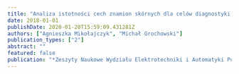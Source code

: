 ```yaml
---
title: "Analiza istotności cech znamion skórnych dla celów diagnostyki czerniaka złośliwego"
date: 2018-01-01
publishDate: 2020-01-20T15:59:09.431281Z
authors: ["Agnieszka Mikołajczyk", "Michał Grochowski"]
publication_types: ["2"]
abstract: ""
featured: false
publication: "*Zeszyty Naukowe Wydziału Elektrotechniki i Automatyki Politechniki Gdańskiej*"
---
```


